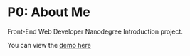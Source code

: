 # P0: About Me

Front-End Web Developer Nanodegree Introduction project.

You can view the [demo here][1]

[1]:http://nanoyann.github.io/p0/